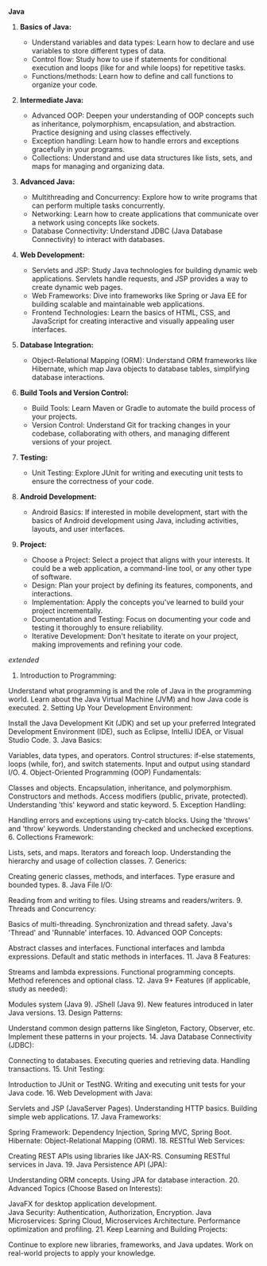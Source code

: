 **Java**

1. **Basics of Java:**
   - Understand variables and data types: Learn how to declare and use variables to store different types of data.
   - Control flow: Study how to use if statements for conditional execution and loops (like for and while loops) for repetitive tasks.
   - Functions/methods: Learn how to define and call functions to organize your code.

2. **Intermediate Java:**
   - Advanced OOP: Deepen your understanding of OOP concepts such as inheritance, polymorphism, encapsulation, and abstraction. Practice designing and using classes effectively.
   - Exception handling: Learn how to handle errors and exceptions gracefully in your programs.
   - Collections: Understand and use data structures like lists, sets, and maps for managing and organizing data.

3. **Advanced Java:**
   - Multithreading and Concurrency: Explore how to write programs that can perform multiple tasks concurrently.
   - Networking: Learn how to create applications that communicate over a network using concepts like sockets.
   - Database Connectivity: Understand JDBC (Java Database Connectivity) to interact with databases.

4. **Web Development:**
   - Servlets and JSP: Study Java technologies for building dynamic web applications. Servlets handle requests, and JSP provides a way to create dynamic web pages.
   - Web Frameworks: Dive into frameworks like Spring or Java EE for building scalable and maintainable web applications.
   - Frontend Technologies: Learn the basics of HTML, CSS, and JavaScript for creating interactive and visually appealing user interfaces.

5. **Database Integration:**
   - Object-Relational Mapping (ORM): Understand ORM frameworks like Hibernate, which map Java objects to database tables, simplifying database interactions.

6. **Build Tools and Version Control:**
   - Build Tools: Learn Maven or Gradle to automate the build process of your projects.
   - Version Control: Understand Git for tracking changes in your codebase, collaborating with others, and managing different versions of your project.

7. **Testing:**
   - Unit Testing: Explore JUnit for writing and executing unit tests to ensure the correctness of your code.

8. **Android Development:**
   - Android Basics: If interested in mobile development, start with the basics of Android development using Java, including activities, layouts, and user interfaces.

9. **Project:**
   - Choose a Project: Select a project that aligns with your interests. It could be a web application, a command-line tool, or any other type of software.
   - Design: Plan your project by defining its features, components, and interactions.
   - Implementation: Apply the concepts you've learned to build your project incrementally.
   - Documentation and Testing: Focus on documenting your code and testing it thoroughly to ensure reliability.
   - Iterative Development: Don't hesitate to iterate on your project, making improvements and refining your code.

*extended*
1. Introduction to Programming:

Understand what programming is and the role of Java in the programming world.
Learn about the Java Virtual Machine (JVM) and how Java code is executed.
2. Setting Up Your Development Environment:

Install the Java Development Kit (JDK) and set up your preferred Integrated Development Environment (IDE), such as Eclipse, IntelliJ IDEA, or Visual Studio Code.
3. Java Basics:

Variables, data types, and operators.
Control structures: if-else statements, loops (while, for), and switch statements.
Input and output using standard I/O.
4. Object-Oriented Programming (OOP) Fundamentals:

Classes and objects.
Encapsulation, inheritance, and polymorphism.
Constructors and methods.
Access modifiers (public, private, protected).
Understanding 'this' keyword and static keyword.
5. Exception Handling:

Handling errors and exceptions using try-catch blocks.
Using the 'throws' and 'throw' keywords.
Understanding checked and unchecked exceptions.
6. Collections Framework:

Lists, sets, and maps.
Iterators and foreach loop.
Understanding the hierarchy and usage of collection classes.
7. Generics:

Creating generic classes, methods, and interfaces.
Type erasure and bounded types.
8. Java File I/O:

Reading from and writing to files.
Using streams and readers/writers.
9. Threads and Concurrency:

Basics of multi-threading.
Synchronization and thread safety.
Java's 'Thread' and 'Runnable' interfaces.
10. Advanced OOP Concepts:

Abstract classes and interfaces.
Functional interfaces and lambda expressions.
Default and static methods in interfaces.
11. Java 8 Features:

Streams and lambda expressions.
Functional programming concepts.
Method references and optional class.
12. Java 9+ Features (if applicable, study as needed):

Modules system (Java 9).
JShell (Java 9).
New features introduced in later Java versions.
13. Design Patterns:

Understand common design patterns like Singleton, Factory, Observer, etc.
Implement these patterns in your projects.
14. Java Database Connectivity (JDBC):

Connecting to databases.
Executing queries and retrieving data.
Handling transactions.
15. Unit Testing:

Introduction to JUnit or TestNG.
Writing and executing unit tests for your Java code.
16. Web Development with Java:

Servlets and JSP (JavaServer Pages).
Understanding HTTP basics.
Building simple web applications.
17. Java Frameworks:

Spring Framework: Dependency Injection, Spring MVC, Spring Boot.
Hibernate: Object-Relational Mapping (ORM).
18. RESTful Web Services:

Creating REST APIs using libraries like JAX-RS.
Consuming RESTful services in Java.
19. Java Persistence API (JPA):

Understanding ORM concepts.
Using JPA for database interaction.
20. Advanced Topics (Choose Based on Interests):

JavaFX for desktop application development.  
Java Security:      Authentication, Authorization, Encryption.
Java Microservices: Spring Cloud, Microservices Architecture.
Performance optimization and profiling.
21. Keep Learning and Building Projects:

Continue to explore new libraries, frameworks, and Java updates.
Work on real-world projects to apply your knowledge.